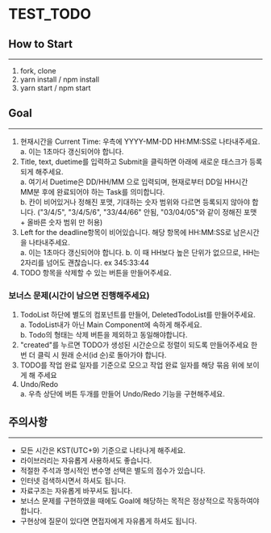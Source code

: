 # TEST_TODO

## How to Start

---

1. fork, clone
2. yarn install / npm install
3. yarn start / npm start

## Goal

---

1. 현재시간을 Current Time: 우측에 YYYY-MM-DD HH:MM:SS로 나타내주세요.  
   a. 이는 1초마다 갱신되어야 합니다.
2. Title, text, duetime를 입력하고 Submit을 클릭하면 아래에 새로운 태스크가 등록되게 해주세요.  
   a. 여기서 Duetime은 DD/HH/MM 으로 입력되며, 현재로부터 DD일 HH시간 MM분 후에 완료되어야 하는 Task를 의미합니다.  
   b. 칸이 비어있거나 정해진 포맷, 기대하는 숫자 범위와 다르면 등록되지 않아야 합니다. ("3/4/5", "3/4/5/6", "33/44/66" 안됨, "03/04/05"와 같이 정해진 포맷 + 올바른 숫자 범위 만 허용)
3. Left for the deadline항목이 비어있습니다. 해당 항목에 HH:MM:SS로 남은시간을 나타내주세요.  
   a. 이는 1초마다 갱신되어야 합니다.
   b. 이 때 HH보다 높은 단위가 없으므로, HH는 2자리를 넘어도 괜찮습니다. ex 345:33:44
4. TODO 항목을 삭제할 수 있는 버튼을 만들어주세요.
   

### 보너스 문제(시간이 남으면 진행해주세요)

1. TodoList 하단에 별도의 컴포넌트를 만들어, DeletedTodoList를 만들어주세요.  
   a. TodoList내가 아닌 Main Component에 속하게 해주세요.  
   b. Todo의 형태는 삭제 버튼을 제외하고 동일해야합니다.
2. "created"를 누르면 TODO가 생성된 시간순으로 정렬이 되도록 만들어주세요 한번 더 클릭 시 원래 순서(id 순)로 돌아가야 합니다.
3. TODO를 작업 완료 일자를 기준으로 모으고 작업 완료 일자를 해당 묶음 위에 보이게 해 주세요  
4. Undo/Redo  
   a. 우측 상단에 버튼 두개를 만들어 Undo/Redo 기능을 구현해주세요.
   

## 주의사항

---

- 모든 시간은 KST(UTC+9) 기준으로 나타나게 해주세요.
- 라이브러리는 자유롭게 사용하셔도 좋습니다.
- 적절한 주석과 명시적인 변수명 선택은 별도의 점수가 있습니다.
- 인터넷 검색하시면서 하셔도 됩니다.
- 자료구조는 자유롭게 바꾸셔도 됩니다.
- 보너스 문제를 구현하였을 때에도 Goal에 해당하는 목적은 정상적으로 작동하여야 합니다.
- 구현상에 질문이 있다면 면접자에게 자유롭게 하셔도 됩니다.
